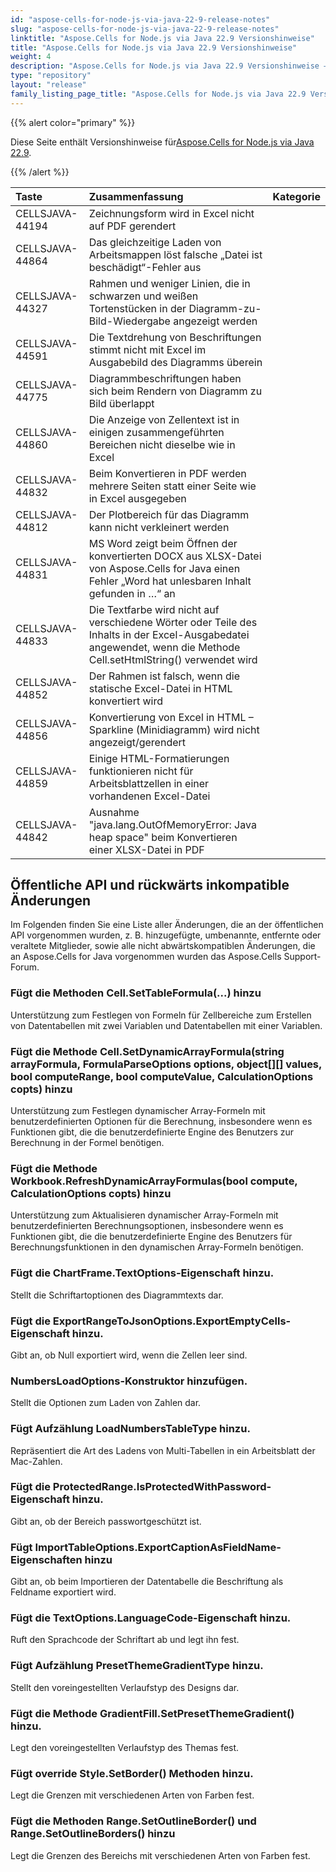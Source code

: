 ```yaml
---
id: "aspose-cells-for-node-js-via-java-22-9-release-notes"
slug: "aspose-cells-for-node-js-via-java-22-9-release-notes"
linktitle: "Aspose.Cells for Node.js via Java 22.9 Versionshinweise"
title: "Aspose.Cells for Node.js via Java 22.9 Versionshinweise"
weight: 4
description: "Aspose.Cells for Node.js via Java 22.9 Versionshinweise – the latest updates and fixes."
type: "repository"
layout: "release"
family_listing_page_title: "Aspose.Cells for Node.js via Java 22.9 Versionshinweise"
---
```

{{% alert color="primary" %}}

 Diese Seite enthält Versionshinweise für[Aspose.Cells for Node.js via Java 22.9](https://releases.aspose.com/cells/nodejs/new-releases/aspose.cells-for-node.js-via-java-22.9/).

{{% /alert %}}

|**Taste**|**Zusammenfassung**|**Kategorie**|
|:- |:- |:- |
|CELLSJAVA-44194|Zeichnungsform wird in Excel nicht auf PDF gerendert|
|CELLSJAVA-44864|Das gleichzeitige Laden von Arbeitsmappen löst falsche „Datei ist beschädigt“-Fehler aus|
|CELLSJAVA-44327|Rahmen und weniger Linien, die in schwarzen und weißen Tortenstücken in der Diagramm-zu-Bild-Wiedergabe angezeigt werden|
|CELLSJAVA-44591|Die Textdrehung von Beschriftungen stimmt nicht mit Excel im Ausgabebild des Diagramms überein|
|CELLSJAVA-44775|Diagrammbeschriftungen haben sich beim Rendern von Diagramm zu Bild überlappt|
|CELLSJAVA-44860|Die Anzeige von Zellentext ist in einigen zusammengeführten Bereichen nicht dieselbe wie in Excel|
|CELLSJAVA-44832|Beim Konvertieren in PDF werden mehrere Seiten statt einer Seite wie in Excel ausgegeben|
|CELLSJAVA-44812|Der Plotbereich für das Diagramm kann nicht verkleinert werden|
|CELLSJAVA-44831|MS Word zeigt beim Öffnen der konvertierten DOCX aus XLSX-Datei von Aspose.Cells for Java einen Fehler „Word hat unlesbaren Inhalt gefunden in …“ an|
|CELLSJAVA-44833|Die Textfarbe wird nicht auf verschiedene Wörter oder Teile des Inhalts in der Excel-Ausgabedatei angewendet, wenn die Methode Cell.setHtmlString() verwendet wird|
|CELLSJAVA-44852| Der Rahmen ist falsch, wenn die statische Excel-Datei in HTML konvertiert wird|
|CELLSJAVA-44856| Konvertierung von Excel in HTML – Sparkline (Minidiagramm) wird nicht angezeigt/gerendert|
|CELLSJAVA-44859|Einige HTML-Formatierungen funktionieren nicht für Arbeitsblattzellen in einer vorhandenen Excel-Datei|
|CELLSJAVA-44842|Ausnahme "java.lang.OutOfMemoryError: Java heap space" beim Konvertieren einer XLSX-Datei in PDF|

## **Öffentliche API und rückwärts inkompatible Änderungen**

Im Folgenden finden Sie eine Liste aller Änderungen, die an der öffentlichen API vorgenommen wurden, z. B. hinzugefügte, umbenannte, entfernte oder veraltete Mitglieder, sowie alle nicht abwärtskompatiblen Änderungen, die an Aspose.Cells for Java vorgenommen wurden das Aspose.Cells Support-Forum.

### **Fügt die Methoden Cell.SetTableFormula(...) hinzu**

Unterstützung zum Festlegen von Formeln für Zellbereiche zum Erstellen von Datentabellen mit zwei Variablen und Datentabellen mit einer Variablen.

### **Fügt die Methode Cell.SetDynamicArrayFormula(string arrayFormula, FormulaParseOptions options, object[][] values, bool computeRange, bool computeValue, CalculationOptions copts) hinzu**

Unterstützung zum Festlegen dynamischer Array-Formeln mit benutzerdefinierten Optionen für die Berechnung, insbesondere wenn es Funktionen gibt, die die benutzerdefinierte Engine des Benutzers zur Berechnung in der Formel benötigen.

### **Fügt die Methode Workbook.RefreshDynamicArrayFormulas(bool compute, CalculationOptions copts) hinzu**

Unterstützung zum Aktualisieren dynamischer Array-Formeln mit benutzerdefinierten Berechnungsoptionen, insbesondere wenn es Funktionen gibt, die die benutzerdefinierte Engine des Benutzers für Berechnungsfunktionen in den dynamischen Array-Formeln benötigen.

### **Fügt die ChartFrame.TextOptions-Eigenschaft hinzu.**

Stellt die Schriftartoptionen des Diagrammtexts dar.

### **Fügt die ExportRangeToJsonOptions.ExportEmptyCells-Eigenschaft hinzu.**

Gibt an, ob Null exportiert wird, wenn die Zellen leer sind.

### **NumbersLoadOptions-Konstruktor hinzufügen.**

Stellt die Optionen zum Laden von Zahlen dar.

### **Fügt Aufzählung LoadNumbersTableType hinzu.**

Repräsentiert die Art des Ladens von Multi-Tabellen in ein Arbeitsblatt der Mac-Zahlen.

### **Fügt die ProtectedRange.IsProtectedWithPassword-Eigenschaft hinzu.**

Gibt an, ob der Bereich passwortgeschützt ist.

### **Fügt ImportTableOptions.ExportCaptionAsFieldName-Eigenschaften hinzu**

Gibt an, ob beim Importieren der Datentabelle die Beschriftung als Feldname exportiert wird.

### **Fügt die TextOptions.LanguageCode-Eigenschaft hinzu.**

Ruft den Sprachcode der Schriftart ab und legt ihn fest.

### **Fügt Aufzählung PresetThemeGradientType hinzu.**

Stellt den voreingestellten Verlaufstyp des Designs dar.

### **Fügt die Methode GradientFill.SetPresetThemeGradient() hinzu.**

Legt den voreingestellten Verlaufstyp des Themas fest.

### **Fügt override Style.SetBorder() Methoden hinzu.**

Legt die Grenzen mit verschiedenen Arten von Farben fest.

### **Fügt die Methoden Range.SetOutlineBorder() und Range.SetOutlineBorders() hinzu**

Legt die Grenzen des Bereichs mit verschiedenen Arten von Farben fest.
